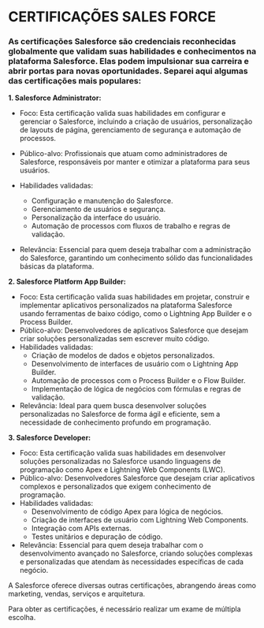 # CERTIFICAÇÕES SALES FORCE

### As certificações Salesforce são credenciais reconhecidas globalmente que validam suas habilidades e conhecimentos na plataforma Salesforce. Elas podem impulsionar sua carreira e abrir portas para novas oportunidades. Separei aqui algumas das certificações mais populares:

**1. Salesforce Administrator:**
- Foco: Esta certificação valida suas habilidades em configurar e gerenciar o Salesforce, incluindo a criação de usuários, personalização de layouts de página, gerenciamento de segurança e automação de processos.

- Público-alvo: 
Profissionais que atuam como administradores de Salesforce, responsáveis por manter e otimizar a plataforma para seus usuários.

- Habilidades validadas:
  - Configuração e manutenção do Salesforce.
  - Gerenciamento de usuários e segurança.
  - Personalização da interface do usuário.
  - Automação de processos com fluxos de trabalho e regras de validação.

- Relevância: Essencial para quem deseja trabalhar com a administração do Salesforce, garantindo um conhecimento sólido das funcionalidades básicas da plataforma.

**2. Salesforce Platform App Builder:**

- Foco: Esta certificação valida suas habilidades em projetar, construir e implementar aplicativos personalizados na plataforma Salesforce usando ferramentas de baixo código, como o Lightning App Builder e o Process Builder.
- Público-alvo: Desenvolvedores de aplicativos Salesforce que desejam criar soluções personalizadas sem escrever muito código.
- Habilidades validadas:
  - Criação de modelos de dados e objetos personalizados.
  - Desenvolvimento de interfaces de usuário com o Lightning App Builder.
  - Automação de processos com o Process Builder e o Flow Builder.
  - Implementação de lógica de negócios com fórmulas e regras de validação.
- Relevância: Ideal para quem busca desenvolver soluções personalizadas no Salesforce de forma ágil e eficiente, sem a necessidade de conhecimento profundo em programação.

**3. Salesforce Developer:**

- Foco: Esta certificação valida suas habilidades em desenvolver soluções personalizadas no Salesforce usando linguagens de programação como Apex e Lightning Web Components (LWC).
- Público-alvo: Desenvolvedores Salesforce que desejam criar aplicativos complexos e personalizados que exigem conhecimento de programação.
- Habilidades validadas:
  - Desenvolvimento de código Apex para lógica de negócios.
  - Criação de interfaces de usuário com Lightning Web Components.
  - Integração com APIs externas.
  - Testes unitários e depuração de código.
- Relevância: Essencial para quem deseja trabalhar com o desenvolvimento avançado no Salesforce, criando soluções complexas e personalizadas que atendam às necessidades específicas de cada negócio.

A Salesforce oferece diversas outras certificações, abrangendo áreas como marketing, vendas, serviços e arquitetura.

Para obter as certificações, é necessário realizar um exame de múltipla escolha.